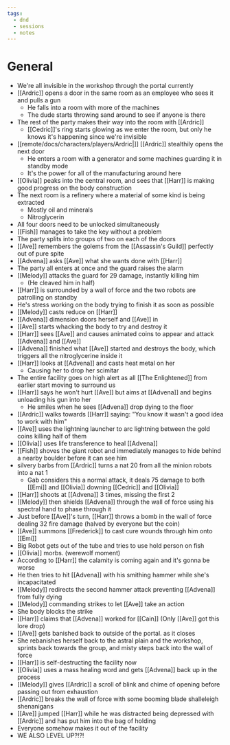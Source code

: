 ```yaml
---
tags:
  - dnd
  - sessions
  - notes
---
```

# General
- We're all invisible in the workshop through the portal currently
- [[Ardric]] opens a door in the same room as an employee who sees it and pulls a gun
	- He falls into a room with more of the machines
	- The dude starts throwing sand around to see if anyone is there
- The rest of the party makes their way into the room with [[Ardric]]
	- [[Cedric]]'s ring starts glowing as we enter the room, but only he knows it's happening since we're invisible
- [[remote/docs/characters/players/Ardric|]] [[Ardric]] stealthily opens the next door
	- He enters a room with a generator and some machines guarding it in standby mode
	- It's the power for all of the manufacturing around here
- [[Olivia]] peaks into the central room, and sees that [[Harr]] is making good progress on the body construction
- The next room is a refinery where a material of some kind is being extracted
	- Mostly oil and minerals
	- Nitroglycerin
- All four doors need to be unlocked simultaneously
- [[Fish]] manages to take the key without a problem
- The party splits into groups of two on each of the doors
- [[Ave]] remembers the golems from the [[Assassin's Guild]] perfectly out of pure spite
- [[Advena]] asks [[Ave]] what she wants done with [[Harr]]
- The party all enters at once and the guard raises the alarm
- [[Melody]] attacks the guard for 29 damage, instantly killing him
	- (He cleaved him in half)
- [[Harr]] is surrounded by a wall of force and the two robots are patrolling on standby
- He's stress working on the body trying to finish it as soon as possible
- [[Melody]] casts reduce on [[Harr]] 
- [[Advena]] dimension doors herself and [[Ave]] in
- [[Ave]] starts whacking the body to try and destroy it
- [[Harr]] sees [[Ave]] and causes animated coins to appear and attack [[Advena]] and [[Ave]]
- [[Advena]] finished what [[Ave]] started and destroys the body, which triggers all the nitroglycerine inside it
- [[Harr]] looks at [[Advena]] and casts heat metal on her
	- Causing her to drop her scimitar
- The entire facility goes on high alert as all [[The Enlightened]] from earlier start moving to surround us
- [[Harr]] says he won't hurt [[Ave]] but aims at [[Advena]] and begins unloading his gun into her
	- He smiles when he sees [[Advena]] drop dying to the floor
- [[Ardric]] walks towards [[Harr]] saying: "You know it wasn't a good idea to work with him"
- [[Ave]] uses the lightning launcher to arc lightning between the gold coins killing half of them
- [[Olivia]] uses life transference to heal [[Advena]]
- [[Fish]] shoves the giant robot and immediately manages to hide behind a nearby boulder before it can see him
- silvery barbs from [[Ardric]] turns a nat 20 from all the minion robots into a nat 1
	- Gab considers this a normal attack, it deals 75 damage to both [[Emi]] and [[Olivia]] downing [[Cedric]] and [[Olivia]]
- [[Harr]] shoots at [[Advena]] 3 times, missing the first 2
- [[Melody]] then shields [[Advena]] through the wall of force using his spectral hand to phase through it
- Just before [[Ave]]'s turn, [[Harr]] throws a bomb in the wall of force dealing 32 fire damage (halved by everyone but the coin)
- [[Ave]] summons [[Frederick]] to cast cure wounds through him onto [[Emi]]
- Big Robot gets out of the tube and tries to use hold person on fish
- [[Olivia]] morbs. (werewolf moment)
- According to [[Harr]] the calamity is coming again and it's gonna be worse
- He then tries to hit [[Advena]] with his smithing hammer while she's incapacitated
- [[Melody]] redirects the second hammer attack preventing [[Advena]] from fully dying
- [[Melody]] commanding strikes to let [[Ave]] take an action
- She body blocks the strike
- [[Harr]] claims that [[Advena]] worked for [[Cain]] (Only [[Ave]] got this lore drop)
- [[Ave]] gets banished back to outside of the portal. as it closes
- She rebanishes herself back to the astral plain and the workshop, sprints back towards the group, and misty steps back into the wall of force
- [[Harr]] is self-destructing the facility now
- [[Olivia]] uses a mass healing word and gets [[Advena]] back up in the process
- [[Melody]] gives [[Ardric]] a scroll of blink and chime of opening before passing out from exhaustion
- [[Ardric]] breaks the wall of force with some booming blade shalleleigh shenanigans
- [[Ave]] jumped [[Harr]] while he was distracted being depressed with [[Ardric]] and has put him into the bag of holding
- Everyone somehow makes it out of the facility
- WE ALSO LEVEL UP?!?!